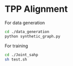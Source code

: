 # TPP Alignment

For data generation

```bash
cd ./data_generation
python synthetic_graph.py
```

For training

```bash
cd ./Joint_sahp
sh test.sh	
```
